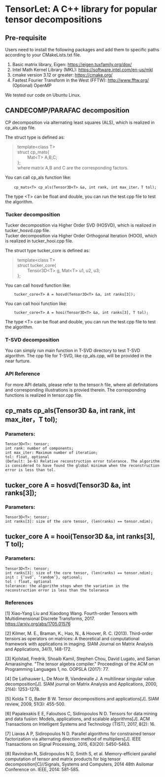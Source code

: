 # TensorLet: A C++ library for popular tensor decompositions

## Pre-requisite
Users need to install the following packages and add them to specific paths according to your CMakeLists.txt file.

1. Basic matrix library, Eigen: https://eigen.tuxfamily.org/dox/   
2. Intel Math Kernel Library (MKL): https://software.intel.com/en-us/mkl  
3. cmake version 3.12 or greater: https://cmake.org/  
4. Fastest Fourier Transform in the West (FFTW): http://www.fftw.org/  
(Optional) OpenMP   

We tested our code on Ubuntu Linux. 
                
## CANDECOMP/PARAFAC decomposition  
CP decomposition via alternating least squares (ALS), which is realized in cp_als.cpp file.    

The struct type is defined as:  
>template\<class T\>  
>struct cp_mats{  
>&emsp;&emsp;    Mat\<T\> A,B,C;  
>};  
where matrix A,B and C are the corresponding factors.   

You can call cp_als function like:   

        cp_mats<T> cp_als(Tensor3D<T> &a, int rank, int max_iter，T tol);    
	
The type \<T\> can be float and double, you can run the test.cpp file to test the algorithm.

### Tucker decomposition
Tucker decomposition via Higher Order SVD (HOSVD), which is realized in tucker_hosvd.cpp file.  
Tucker decomposition via Higher Order Orthogonal Iteration (HOOI), which is realized in tucker_hooi.cpp file.    

The struct type tucker_core is defined as:  
>template\<class T\>    
>struct tucker_core{  
>&emsp;&emsp;  Tensor3D\<T\> g, Mat\<T\> u1, u2, u3;  
>};  

You can call hosvd function like: 

        tucker_core<T> A = hosvd(Tensor3D<T> &a, int ranks[3]);    
	
You can call hooi function like:   

        tucker_core<T> A = hooi(Tensor3D<T> &a, int ranks[3], T tol);      

The type \<T\> can be float and double, you can run the test.cpp file to test the algorithm.

### T-SVD decomposition
You can simply run main function in T-SVD directory to test T-SVD algorithm. The cpp file for T-SVD, like cp_als.cpp, will be provided in the near furture.

### API Reference
For more API details, please refer to the tensor.h file, where all definitations and corresponding illustrations is provied therein. The corresponding functions is realized in tensor.cpp file.

## cp_mats<T> cp_als(Tensor3D<T> &a, int rank, int max_iter，T tol);       
### Parameters: 
	Tensor3D<T>: tensor; 
	int rank: number of components;   
	int max_iter: Maximum number of iteration;   
	tol: float, optional  
	(Default: 1e-6) Relative reconstruction error tolerance. The algorithm is considered to have found the global minimum when the reconstruction error is less than tol.

## tucker_core<T> A = hosvd(Tensor3D<T> &a, int ranks[3]);      
### Parameters:	
	Tensor3D<T>: tensor;  
	int ranks[3]: size of the core tensor, (len(ranks) == tensor.ndim);  

## tucker_core<T> A = hooi(Tensor3D<T> &a, int ranks[3], T tol);    
### Parameters:	
	Tensor3D<T>: tensor;  
	int ranks[3]: size of the core tensor, (len(ranks) == tensor.ndim);  
	init : {‘svd’, ‘random’}, optional;  
	tol : float, optional  
	tolerance: the algorithm stops when the variation in the reconstruction error is less than the tolerance  

### References
[1] Xiao-Yang Liu and Xiaodong Wang. Fourth-order Tensors with Multidimensional Discrete Transforms, 2017. https://arxiv.org/abs/1705.01576

[2] Kilmer, M. E., Braman, K., Hao, N., & Hoover, R. C. (2013). Third-order tensors as operators on matrices: A theoretical and computational framework with applications in imaging. SIAM Journal on Matrix Analysis and Applications, 34(1), 148-172.

[3] Kjolstad, Fredrik, Shoaib Kamil, Stephen Chou, David Lugato, and Saman Amarasinghe. "The tensor algebra compiler." Proceedings of the ACM on Programming Languages 1, no. OOPSLA (2017): 77.

[4] De Lathauwer L, De Moor B, Vandewalle J. A multilinear singular value decomposition[J]. SIAM journal on Matrix Analysis and Applications, 2000, 21(4): 1253-1278.

[5] Kolda T G, Bader B W. Tensor decompositions and applications[J]. SIAM review, 2009, 51(3): 455-500.

[6] Papalexakis E E, Faloutsos C, Sidiropoulos N D. Tensors for data mining and data fusion: Models, applications, and scalable algorithms[J]. ACM Transactions on Intelligent Systems and Technology (TIST), 2017, 8(2): 16.

[7] Liavas A P, Sidiropoulos N D. Parallel algorithms for constrained tensor factorization via alternating direction method of multipliers[J]. IEEE Transactions on Signal Processing, 2015, 63(20): 5450-5463.

[8] Ravindran N, Sidiropoulos N D, Smith S, et al. Memory-efficient parallel computation of tensor and matrix products for big tensor decomposition[C]//Signals, Systems and Computers, 2014 48th Asilomar Conference on. IEEE, 2014: 581-585.
